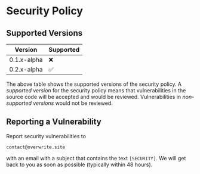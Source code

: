 # Security Policy

## Supported Versions

| Version     | Supported          |
|-------------|--------------------|
| 0.1.x-alpha | :x:                |
| 0.2.x-alpha | :white_check_mark: |

The above table shows the supported versions of the security policy. A *supported version* for the
security policy means that vulnerabilities in the source code will be accepted and would be
reviewed. Vulnerabilities in *non-supported versions* would not be reviewed.

## Reporting a Vulnerability

Report security vulnerabilities to 
```
contact@overwrite.site
```
with an email with a subject that contains the text `[SECURITY]`. We will get back to you as soon as
possible (typically within 48 hours).
